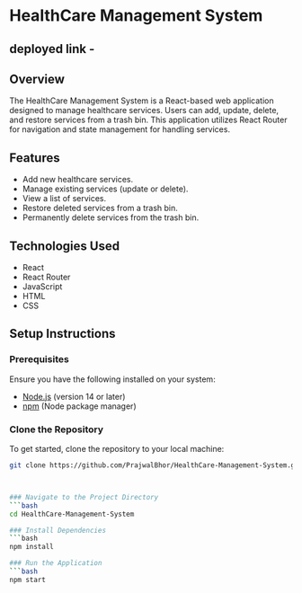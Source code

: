 # HealthCare Management System
## deployed link - 

## Overview
The HealthCare Management System is a React-based web application designed to manage healthcare services. Users can add, update, delete, and restore services from a trash bin. This application utilizes React Router for navigation and state management for handling services.

## Features
- Add new healthcare services.
- Manage existing services (update or delete).
- View a list of services.
- Restore deleted services from a trash bin.
- Permanently delete services from the trash bin.

## Technologies Used
- React
- React Router
- JavaScript
- HTML
- CSS

## Setup Instructions

### Prerequisites
Ensure you have the following installed on your system:
- [Node.js](https://nodejs.org/) (version 14 or later)
- [npm](https://www.npmjs.com/) (Node package manager)

### Clone the Repository
To get started, clone the repository to your local machine:
```bash
git clone https://github.com/PrajwalBhor/HealthCare-Management-System.git



### Navigate to the Project Directory
```bash
cd HealthCare-Management-System

### Install Dependencies
```bash
npm install

### Run the Application
```bash
npm start




